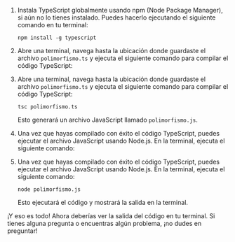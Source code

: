 1. Instala TypeScript globalmente usando npm (Node Package Manager), si aún no lo tienes instalado. Puedes hacerlo ejecutando el siguiente comando en tu terminal:

   ```
   npm install -g typescript
   ```

2. Abre una terminal, navega hasta la ubicación donde guardaste el archivo `polimorfismo.ts` y ejecuta el siguiente comando para compilar el código TypeScript:

3. Abre una terminal, navega hasta la ubicación donde guardaste el archivo `polimorfismo.ts` y ejecuta el siguiente comando para compilar el código TypeScript:

   ```
   tsc polimorfismo.ts
   ```

   Esto generará un archivo JavaScript llamado `polimorfismo.js`.

4. Una vez que hayas compilado con éxito el código TypeScript, puedes ejecutar el archivo JavaScript usando Node.js. En la terminal, ejecuta el siguiente comando:
5. Una vez que hayas compilado con éxito el código TypeScript, puedes ejecutar el archivo JavaScript usando Node.js. En la terminal, ejecuta el siguiente comando:

   ```
   node polimorfismo.js
   ```

   Esto ejecutará el código y mostrará la salida en la terminal.

¡Y eso es todo! Ahora deberías ver la salida del código en tu terminal. Si tienes alguna pregunta o encuentras algún problema, ¡no dudes en preguntar!

